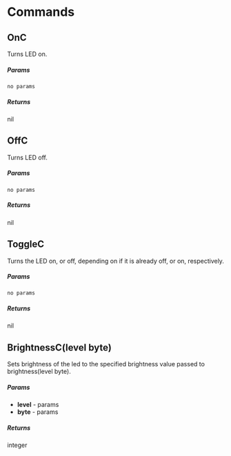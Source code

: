 # Commands

## OnC

Turns LED on.

##### Params

`no params`

##### Returns

nil

## OffC

Turns LED off.

##### Params

`no params`

##### Returns

nil

## ToggleC

Turns the LED on, or off, depending on if it is already off, or on, respectively.

##### Params

`no params`

##### Returns

nil

## BrightnessC(level byte)

Sets brightness of the led to the specified brightness value passed to brightness(level byte).

##### Params

- **level** - params
- **byte** - params

##### Returns

integer